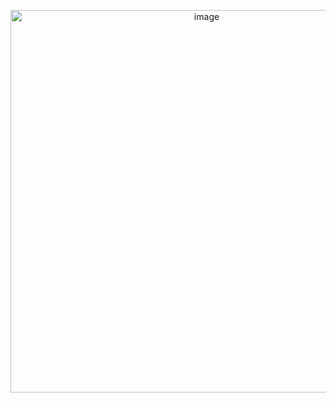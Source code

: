 <p align="center">
  <img width="612" alt="image" src="https://user-images.githubusercontent.com/68110536/163603083-1f6a7a58-d2a9-4349-b3d4-c8743b5647ad.png">
</p>
